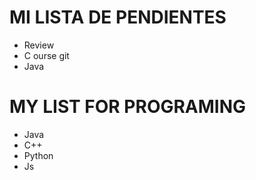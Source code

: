 # MI LISTA DE PENDIENTES
- Review
- C ourse git
- Java

# MY LIST FOR PROGRAMING
- Java
- C++
- Python
- Js
